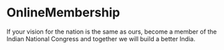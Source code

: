# OnlineMembership
If your vision for the nation is the same as ours, become a member of the Indian National Congress and together we will build a better India.
